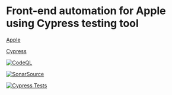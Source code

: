 # Front-end automation for Apple using Cypress testing tool

[Apple](https://www.apple.com/)

[Cypress](https://www.cypress.io/)


[![CodeQL](https://github.com/mohamedmoheyeldin/Apple_Cypress/actions/workflows/codeql.yml/badge.svg)](https://github.com/mohamedmoheyeldin/Apple_Cypress/actions/workflows/codeql.yml)




[![SonarSource](https://github.com/mohamedmoheyeldin/Apple_Cypress/actions/workflows/sonarcloud.yml/badge.svg)](https://github.com/mohamedmoheyeldin/Apple_Cypress/actions/workflows/sonarcloud.yml)




[![Cypress Tests](https://github.com/mohamedmoheyeldin/tesla_cypress/actions/workflows/cypress.yml/badge.svg)](https://github.com/mohamedmoheyeldin/tesla_cypress/actions/workflows/cypress.yml)
